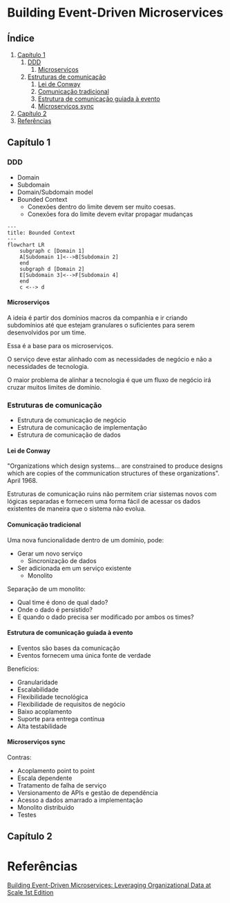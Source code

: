 
# Building Event-Driven Microservices

## Índice
1. [Capítulo 1](#capítulo-1)
    1. [DDD](#ddd)
        1. [Microserviços](#microserviços)
    1. [Estruturas de comunicação](#estruturas-de-comunicação)
        1. [Lei de Conway](#lei-de-conway)
        1. [Comunicação tradicional](#comunicação-tradicional)
        1. [Estrutura de comunicação guiada à evento](#estrutura-de-comunicação-guiada-à-evento)
        1. [Microserviços sync](#microserviços-sync)
1. [Capítulo 2](#capítulo-2)
1. [Referências](#referências)

## Capítulo 1

### DDD

- Domain
- Subdomain
- Domain/Subdomain model
- Bounded Context
    - Conexões dentro do limite devem ser muito coesas. 
    - Conexões fora do limite devem evitar propagar mudanças

```mermaid
---
title: Bounded Context
---
flowchart LR
    subgraph c [Domain 1]
    A[Subdomain 1]<-->B[Subdomain 2]
    end
    subgraph d [Domain 2]
    E[Subdomain 3]<-->F[Subdomain 4]
    end
    c <--> d
```

#### Microserviços

A ideia é partir dos domínios macros da companhia e ir criando subdomínios até que estejam granulares o suficientes para serem desenvolvidos por um time. 

Essa é a base para os microserviços.

O serviço deve estar alinhado com as necessidades de negócio e não a necessidades de tecnologia.

O maior problema de alinhar a tecnologia é que um fluxo de negócio irá cruzar muitos limites de domínio.

### Estruturas de comunicação

- Estrutura de comunicação de negócio
- Estrutura de comunicação de implementação
- Estrutura de comunicação de dados

#### Lei de Conway
"Organizations which design systems... are constrained to produce designs which are copies of the communication structures of these organizations". April 1968.

Estruturas de comunicação ruins não permitem criar sistemas novos com lógicas separadas e fornecem uma forma fácil de acessar os dados existentes de maneira que o sistema não evolua.

#### Comunicação tradicional

Uma nova funcionalidade dentro de um domínio, pode:

- Gerar um novo serviço
    - Sincronização de dados
- Ser adicionada em um serviço existente
    - Monolito

Separação de um monolito:
- Qual time é dono de qual dado?
- Onde o dado é persistido?
- E quando o dado precisa ser modificado por ambos os times?

#### Estrutura de comunicação guiada à evento

- Eventos são bases da comunicação
- Eventos fornecem uma única fonte de verdade

Benefícios:
- Granularidade
- Escalabilidade
- Flexibilidade tecnológica
- Flexibilidade de requisitos de negócio
- Baixo acoplamento
- Suporte para entrega contínua
- Alta testabilidade


#### Microserviços sync

Contras:
- Acoplamento point to point
- Escala dependente
- Tratamento de falha de serviço
- Versionamento de APIs e gestão de dependência
- Acesso a dados amarrado a implementação
- Monolito distribuído 
- Testes

## Capítulo 2

# Referências

[Building Event-Driven Microservices: Leveraging Organizational Data at Scale 1st Edition](https://www.amazon.com/Building-Event-Driven-Microservices-Leveraging-Organizational/dp/1492057894)



<!--

<script src="https://cdn.jsdelivr.net/npm/mermaid@10.8.0/dist/mermaid.min.js"></script>

 -->

